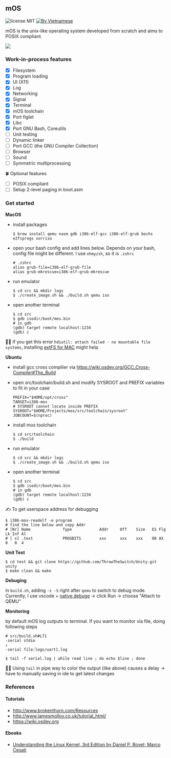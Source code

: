 ## mOS

![license MIT](https://img.shields.io/badge/license-MIT-blue>)
[![By Vietnamese](https://raw.githubusercontent.com/webuild-community/badge/master/svg/by.svg)](https://webuild.community)

mOS is the unix-like operating system developed from scratch and aims to POSIX compliant.

[![](https://i.imgur.com/aAyBOnm.png)](https://www.youtube.com/watch?v=26ewW8YthTQ "mOS")

### Work-in-process features

- [x] Filesystem
- [x] Program loading
- [x] UI (X11)
- [x] Log
- [x] Networking
- [x] Signal
- [x] Terminal
- [x] mOS toolchain
- [x] Port figlet
- [x] Libc
- [x] Port GNU Bash, Coreutils
- [ ] Unit testing
- [ ] Dynamic linker
- [ ] Port GCC (the GNU Compiler Collection)
- [ ] Browser
- [ ] Sound
- [ ] Symmetric multiprocessing

🍀 Optional features

- [ ] POSIX compliant
- [ ] Setup 2-level paging in boot.asm

### Get started

**MacOS**

- install packages

  ```
  $ brew install qemu nasm gdb i386-elf-gcc i386-elf-grub bochs e2fsprogs xorriso
  ```

- open your bash config and add lines below. Depends on your bash, config file might be different. I use `ohmyzsh`, so it is `.zshrc`

  ```
  # .zshrc
  alias grub-file=i386-elf-grub-file
  alias grub-mkrescue=i386-elf-grub-mkrescue
  ```

- run emulator

  ```
  $ cd src && mkdir logs
  $ ./create_image.sh && ./build.sh qemu iso
  ```

- open another terminal
  ```
  $ cd src
  $ gdb isodir/boot/mos.bin
  # in gdb
  (gdb) target remote localhost:1234
  (gdb) c
  ```

✍🏻 If you get this error `hdiutil: attach failed - no mountable file systems`, installing [extFS for MAC](https://www.paragon-software.com/home/extfs-mac/) might help

**Ubuntu**

- install gcc cross compilier via https://wiki.osdev.org/GCC_Cross-Compiler#The_Build

- open src/toolchain/build.sh and modify SYSROOT and PREFIX variables to fit in your case

  ```
  PREFIX="$HOME/opt/cross"
  TARGET=i386-mos
  # SYSROOT cannot locate inside PREFIX
  SYSROOT="$HOME/Projects/mos/src/toolchain/sysroot" 
  JOBCOUNT=$(nproc)
  ```

- install mos toolchain

  ```
  $ cd src/toolchain
  $ ./build
  ```

- run emulator

  ```
  $ cd src && mkdir logs
  $ ./create_image.sh && ./build.sh qemu iso
  ```

- open another terminal
  ```
  $ cd src
  $ gdb isodir/boot/mos.bin
  # in gdb
  (gdb) target remote localhost:1234
  (gdb) c
  ```

✍️ To get userspace address for debugging

```
$ i386-mos-readelf -e program
# find the line below and copy Addr
# [Nr] Name              Type            Addr     Off    Size   ES Flg Lk Inf Al
# [ x] .text             PROGBITS        xxx      xxx    xxx    00 AX   0   0  4
```

**Unit Test**

```
$ cd test && git clone https://github.com/ThrowTheSwitch/Unity.git unity
$ make clean && make
```

**Debuging**

in `build.sh`, adding `-s -S` right after `qemu` to switch to debug mode. Currently, I use vscode + [native debuge](https://marketplace.visualstudio.com/items?itemName=webfreak.debug) -> click Run -> choose "Attach to QEMU"

**Monitoring**

by default mOS log outputs to terminal. If you want to monitor via file, doing following steps

```
# src/build.sh#L71
-serial stdio
↓
-serial file:logs/uart1.log
```

```
$ tail -f serial.log | while read line ; do echo $line ; done
```

✍🏻 Using `tail` in pipe way to color the output (like above) causes a delay -> have to manually saving in ide to get latest changes

### References

#### Tutorials

- http://www.brokenthorn.com/Resources
- http://www.jamesmolloy.co.uk/tutorial_html/
- https://wiki.osdev.org

#### Ebooks

- [Understanding the Linux Kernel, 3rd Edition by Daniel P. Bovet; Marco Cesati](https://learning.oreilly.com/library/view/understanding-the-linux/0596005652/)

